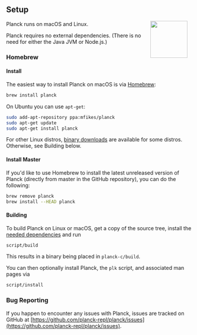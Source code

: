 ## Setup

<img width="100" align="right" style="margin: 0ex 1em" src="img/setup.jpg">
Planck runs on macOS and Linux. 

Planck requires no external dependencies. (There is no need for either the Java JVM or Node.js.)

### Homebrew

#### Install

The easiest way to install Planck on macOS is via [Homebrew](https://brew.sh):

```sh
brew install planck
```

On Ubuntu you can use `apt-get`:

```sh
sudo add-apt-repository ppa:mfikes/planck
sudo apt-get update
sudo apt-get install planck
```

For other Linux distros, [binary downloads](https://planck-repl.org/binaries/) are available for some distros. Otherwise, see Building below.

#### Install Master

If you'd like to use Homebrew to install the latest unreleased version of Planck (directly from master in the GitHub repository), you can do the following:

```sh
brew remove planck
brew install --HEAD planck
```

#### Building

To build Planck on Linux or macOS, get a copy of the source tree, install the [needed dependencies](https://github.com/planck-repl/planck/wiki/Building) and run

```sh
script/build
```

This results in a binary being placed in `planck-c/build`.

You can then optionally install Planck, the `plk` script, and associated man pages via

```sh
script/install
```

### Bug Reporting

If you happen to encounter any issues with Planck, issues are tracked on GitHub at [https://github.com/planck-repl/planck/issues](https://github.com/planck-repl/planck/issues).
